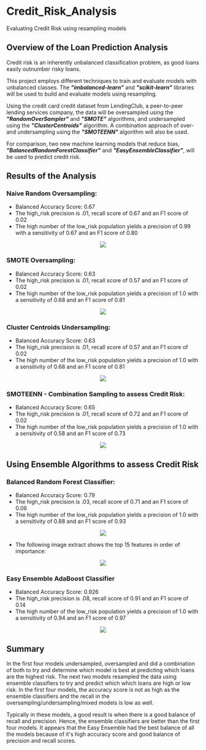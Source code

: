 # Credit_Risk_Analysis

Evaluating Credit Risk using resampling models

## Overview of the Loan Prediction Analysis

Credit risk is an inherently unbalanced classification problem, as good loans easily outnumber risky loans. 

This project employs different techniques to train and evaluate models with unbalanced classes. The ***"imbalanced-learn"*** and ***"scikit-learn"*** libraries will be used to build and evaluate models using resampling.

Using the credit card credit dataset from LendingClub, a peer-to-peer lending services company, the data will be oversampled using the ***"RandomOverSampler"*** and ***"SMOTE"*** algorithms, and undersampled using the ***"ClusterCentroids"*** algorithm. A combination approach of over- and undersampling using the ***"SMOTEENN"*** algorithm will also be used.

For comparison, two new machine learning models that reduce bias, ***"BalancedRandomForestClassifier"*** and ***"EasyEnsembleClassifier"***, will be used to predict credit risk. 



## Results of the Analysis

### **Naive Random Oversampling:**

- Balanced Accuracy Score: 0.67
- The high_risk precision is .01, recall score of 0.67 and an F1 score of 0.02
- The high number of the low_risk population yields a precision of 0.99 with a sensitivity of 0.67 and an F1 score of 0.80

<p align="center">
<image src = "https://user-images.githubusercontent.com/82583576/130167999-cf551ceb-dabf-4904-8773-87561ed5a78c.png"
</p>

  
  
### **SMOTE Oversampling:**
  
- Balanced Accuracy Score: 0.63
- The high_risk precision is .01, recall score of 0.57 and an F1 score of 0.02
- The high number of the low_risk population yields a precision of 1.0 with a sensitivity of 0.68 and an F1 score of 0.81
  
<p align="center">
<image src = "https://user-images.githubusercontent.com/82583576/130170081-10fc30c0-84eb-4de8-8b62-9abc61844527.png"
</p>
  

  
  
### **Cluster Centroids Undersampling:**
  
- Balanced Accuracy Score: 0.63
- The high_risk precision is .01, recall score of 0.57 and an F1 score of 0.02
- The high number of the low_risk population yields a precision of 1.0 with a sensitivity of 0.68 and an F1 score of 0.81
  
<p align="center">
<image src = "https://user-images.githubusercontent.com/82583576/130170434-fda441d1-a442-4bda-b263-31559acb5448.png"
</p>


  

 ### **SMOTEENN - Combination Sampling to assess Credit Risk:**
  
- Balanced Accuracy Score: 0.65
- The high_risk precision is .01, recall score of 0.72 and an F1 score of 0.02
- The high number of the low_risk population yields a precision of 1.0 with a sensitivity of 0.58 and an F1 score of 0.73
  
<p align="center">
<image src = "https://user-images.githubusercontent.com/82583576/130229510-927db442-5a18-4e4c-a2a9-2e15f64d69bd.png"
</p>
 


##
## Using Ensemble Algorithms to assess Credit Risk
###
### **Balanced Random Forest Classifier:**
  
- Balanced Accuracy Score: 0.79
- The high_risk precision is .03, recall score of 0.71 and an F1 score of 0.06
- The high number of the low_risk population yields a precision of 1.0 with a sensitivity of 0.88 and an F1 score of 0.93
  
<p align="center">
<image src = "https://user-images.githubusercontent.com/82583576/130230711-17525845-ea02-4ae8-be02-901777acbcdd.png"
</p>  
  
- The following image extract shows the top 15 features in order of importance:
  
<p align="center">
<image src = "https://user-images.githubusercontent.com/82583576/130231068-027ea979-2ead-4128-acd8-f629cb4c12f9.png"
</p>   

  
  
### **Easy Ensemble AdaBoost Classifier**

- Balanced Accuracy Score: 0.926
- The high_risk precision is .08, recall score of 0.91 and an F1 score of 0.14
- The high number of the low_risk population yields a precision of 1.0 with a sensitivity of 0.94 and an F1 score of 0.97
  
<p align="center">
<image src = "https://user-images.githubusercontent.com/82583576/130232875-27f4ab41-d207-41f0-bc2f-cde9bed14ef2.png"
</p>  
  
 
  
## Summary

In the first four models undersampled, oversampled and did a combination of both to try and determine which model is best at predicting which loans are the highest risk. 
The next two models resampled the data using ensemble classifiers to try and predict which which loans are high or low risk. 
In the first four models, the accuracy score is not as high as the ensemble classifiers and the recall in the oversampling/undersampling/mixed models is low as well. 

Typically in these models, a good result is when there is a good balance of recall and precision. Hence, the ensemble classifiers are better than the first four models.
It appears that the Easy Ensemble had the best balance of all the models because of it's high accuracy score and good balance of precision and recall scores.


